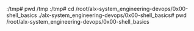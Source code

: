 :/tmp# pwd
/tmp
:/tmp# cd /root/alx-system_engineering-devops/0x00-shell_basics
./alx-system_engineering-devops/0x00-shell_basics# pwd
/root/alx-system_engineering-devops/0x00-shell_basics